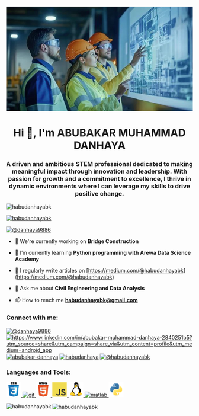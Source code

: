 <p align="center">
  <img src="https://raw.githubusercontent.com/HABUDANHAYABK/HABUDANHAYABK/main/masterhead.jpg" alt="masterhead" />
</p>

<h1 align="center">Hi 👋, I'm ABUBAKAR MUHAMMAD DANHAYA</h1>
<h3 align= "center">A driven and ambitious STEM professional dedicated to making meaningful impact through innovation and leadership. With passion for growth and a commitment to excellence, I thrive in dynamic environments where I can leverage my skills to drive positive change.</h3>

<p align="left"> <img src="https://komarev.com/ghpvc/?username=habudanhayabk&label=Profile%20views&color=0e75b6&style=flat" alt="habudanhayabk" /> </p>

<p align="left"> <a href="https://github.com/ryo-ma/github-profile-trophy"><img src="https://github-profile-trophy.vercel.app/?username=habudanhayabk" alt="habudanhayabk" /></a> </p>

<p align="left"> <a href="https://twitter.com/@danhaya9886" target="blank"><img src="https://img.shields.io/twitter/follow/@danhaya9886?logo=twitter&style=for-the-badge" alt="@danhaya9886" /></a> </p>

- 🔭 We're currently working on **Bridge Construction**

- 🌱 I’m currently learning **Python programming with Arewa Data Science Academy**

- 📝 I regularly write articles on [https://medium.com/@habudanhayabk](https://medium.com/@habudanhayabk)

- 💬 Ask me about **Civil Engineering and Data Analysis**

- 📫 How to reach me **habudanhayabk@gmail.com**

<h3 align="left">Connect with me:</h3>
<p align="left">
<a href="https://twitter.com/@danhaya9886" target="blank"><img align="center" src="https://raw.githubusercontent.com/rahuldkjain/github-profile-readme-generator/master/src/images/icons/Social/twitter.svg" alt="@danhaya9886" height="30" width="40" /></a>
<a href="https://linkedin.com/in/https://www.linkedin.com/in/abubakar-muhammad-danhaya-2840251b5?utm_source=share&utm_campaign=share_via&utm_content=profile&utm_medium=android_app" target="blank"><img align="center" src="https://raw.githubusercontent.com/rahuldkjain/github-profile-readme-generator/master/src/images/icons/Social/linked-in-alt.svg" alt="https://www.linkedin.com/in/abubakar-muhammad-danhaya-2840251b5?utm_source=share&utm_campaign=share_via&utm_content=profile&utm_medium=android_app" height="30" width="40" /></a>
<a href="https://fb.com/abubakar-danhaya" target="blank"><img align="center" src="https://raw.githubusercontent.com/rahuldkjain/github-profile-readme-generator/master/src/images/icons/Social/facebook.svg" alt="abubakar-danhaya" height="30" width="40" /></a>
<a href="https://instagram.com/habudanhaya" target="blank"><img align="center" src="https://raw.githubusercontent.com/rahuldkjain/github-profile-readme-generator/master/src/images/icons/Social/instagram.svg" alt="habudanhaya" height="30" width="40" /></a>
<a href="https://medium.com/@habudanhayabk" target="blank"><img align="center" src="https://raw.githubusercontent.com/rahuldkjain/github-profile-readme-generator/master/src/images/icons/Social/medium.svg" alt="@habudanhayabk" height="30" width="40" /></a>
</p>

<h3 align="left">Languages and Tools:</h3>
<p align="left"> <a href="https://www.w3schools.com/css/" target="_blank" rel="noreferrer"> <img src="https://raw.githubusercontent.com/devicons/devicon/master/icons/css3/css3-original-wordmark.svg" alt="css3" width="40" height="40"/> </a> <a href="https://git-scm.com/" target="_blank" rel="noreferrer"> <img src="https://www.vectorlogo.zone/logos/git-scm/git-scm-icon.svg" alt="git" width="40" height="40"/> </a> <a href="https://www.w3.org/html/" target="_blank" rel="noreferrer"> <img src="https://raw.githubusercontent.com/devicons/devicon/master/icons/html5/html5-original-wordmark.svg" alt="html5" width="40" height="40"/> </a> <a href="https://developer.mozilla.org/en-US/docs/Web/JavaScript" target="_blank" rel="noreferrer"> <img src="https://raw.githubusercontent.com/devicons/devicon/master/icons/javascript/javascript-original.svg" alt="javascript" width="40" height="40"/> </a> <a href="https://www.linux.org/" target="_blank" rel="noreferrer"> <img src="https://raw.githubusercontent.com/devicons/devicon/master/icons/linux/linux-original.svg" alt="linux" width="40" height="40"/> </a> <a href="https://www.mathworks.com/" target="_blank" rel="noreferrer"> <img src="https://upload.wikimedia.org/wikipedia/commons/2/21/Matlab_Logo.png" alt="matlab" width="40" height="40"/> </a> <a href="https://www.python.org" target="_blank" rel="noreferrer"> <img src="https://raw.githubusercontent.com/devicons/devicon/master/icons/python/python-original.svg" alt="python" width="40" height="40"/> </a> </p>

<p><img align="left" src="https://github-readme-stats.vercel.app/api/top-langs?username=habudanhayabk&show_icons=true&locale=en&layout=compact" alt="habudanhayabk" /></p>

<p>&nbsp;<img align="center" src="https://github-readme-stats.vercel.app/api?username=habudanhayabk&show_icons=true&locale=en" alt="habudanhayabk" /></p>

